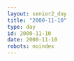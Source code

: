 ```yaml
---
layout: senior2_day
title: "2000-11-10"
type: day
id: 2000-11-10
date: 2000-11-10
robots: noindex
---
```


